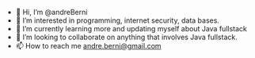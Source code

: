 - 👋 Hi, I’m @andreBerni
- 👀 I’m interested in programming, internet security, data bases.
- 🌱 I’m currently learning more and updating myself about Java fullstack
- 💞️ I’m looking to collaborate on anything that involves Java fullstack.
- 📫 How to reach me andre.berni@gmail.com

<!---
andreBerni/andreBerni is a ✨ special ✨ repository because its `README.md` (this file) appears on your GitHub profile.
You can click the Preview link to take a look at your changes.
--->
